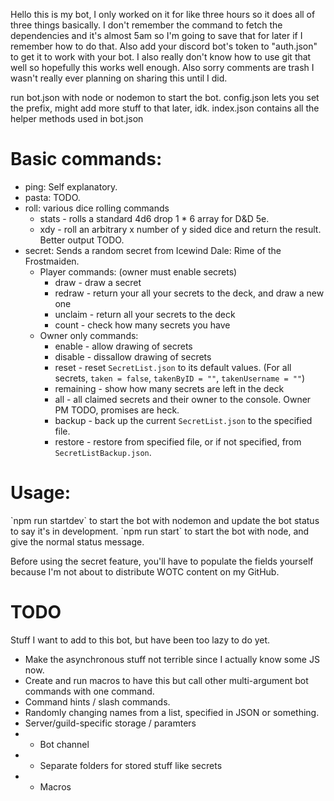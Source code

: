 Hello this is my bot, I only worked on it for like three hours so it does all of three things basically.
I don't remember the command to fetch the dependencies and it's almost 5am so I'm going to save that for later if I remember how to do that.
Also add your discord bot's token to "auth.json" to get it to work with your bot.
I also really don't know how to use git that well so hopefully this works well enough.
Also sorry comments are trash I wasn't really ever planning on sharing this until I did.

run bot.json with node or nodemon to start the bot.
config.json lets you set the prefix, might add more stuff to that later, idk.
index.json contains all the helper methods used in bot.json

<h1>Basic commands:</h1>

* ping: Self explanatory.
* pasta: TODO.
* roll: various dice rolling commands
  * stats - rolls a standard 4d6 drop 1 * 6 array for D&D 5e.
  * xdy - roll an arbitrary x number of y sided dice and return the result. Better output TODO.
* secret: Sends a random secret from Icewind Dale: Rime of the Frostmaiden.
  * Player commands: (owner must enable secrets)
    * draw - draw a secret
    * redraw - return your all your secrets to the deck, and draw a new one
    * unclaim - return all your secrets to the deck
    * count - check how many secrets you have
  * Owner only commands:
    * enable - allow drawing of secrets
    * disable - dissallow drawing of secrets
	* reset - reset `SecretList.json` to its default values. (For all secrets, `taken = false`, `takenByID = ""`, `takenUsername = ""`)
    * remaining - show how many secrets are left in the deck
	* all - all claimed secrets and their owner to the console. Owner PM TODO, promises are heck.
	* backup - back up the current `SecretList.json` to the specified file.
    * restore - restore from specified file, or if not specified, from `SecretListBackup.json`.

<h1>Usage:</h1>
`npm run startdev` to start the bot with nodemon and update the bot status to say it's in development.
`npm run start` to start the bot with node, and give the normal status message.

Before using the secret feature, you'll have to populate the fields yourself because I'm not about to distribute WOTC content on my GitHub.

<h1>TODO</h1>

Stuff I want to add to this bot, but have been too lazy to do yet.

* Make the asynchronous stuff not terrible since I actually know some JS now.
* Create and run macros to have this but call other multi-argument bot commands with one command.
* Command hints / slash commands.
* Randomly changing names from a list, specified in JSON or something.
* Server/guild-specific storage / paramters
* * Bot channel
* * Separate folders for stored stuff like secrets
* * Macros
